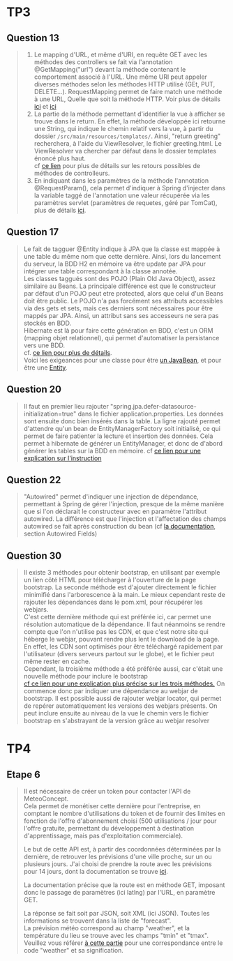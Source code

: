 # TP3
## Question 13
> 1.  Le mapping d'URL, et même d'URI, en requête GET avec les méthodes des controllers se fait via l'annotation @GetMapping("url")
>     devant la méthode contenant le comportement associé à l'URL. Une même URl peut appeler diverses méthodes selon les méthodes HTTP
>     utilisé (GEt, PUT, DELETE...). RequestMapping permet de faire match une méthode à une URL, Quelle que soit la méthode HTTP.
>     Voir plus de détails [ici](https://docs.spring.io/spring-framework/reference/web/webmvc/mvc-controller/ann-requestmapping.html) et [ici](https://docs.spring.io/spring-framework/docs/current/javadoc-api/org/springframework/web/bind/annotation/GetMapping.html)
> 2.  La partie de la méthode permettant d'identifier la vue à afficher se trouve dans le return.
>     En effet, la méthode développée ici retourne une String, qui indique le chemin relatif vers la vue, à partir du
>     dossier `/src/main/resources/templates/`. Ainsi, "return greeting" recherchera, à l'aide du ViewResolver, 
>     le fichier greeting.html. Le ViewResolver va chercher par défaut dans le dossier templates énoncé plus haut.<br />
>     cf [ce lien](https://docs.spring.io/spring-framework/reference/web/webmvc/mvc-controller/ann-methods/return-types.html)
>     pour plus de détails sur les retours possibles de méthodes de controlleurs.
> 3.  En indiquant dans les paramètres de la méthode l'annotation @RequestParam(), cela permet d'indiquer à Spring
>     d'injecter dans la variable taggé de l'annotation une valeur récupérée via les paramètres servlet (paramètres de requetes,
>     géré par TomCat), plus de détails  [ici](https://docs.spring.io/spring-framework/reference/web/webmvc/mvc-controller/ann-methods/requestparam.html).<br />
## Question 17
> Le fait de tagguer @Entity indique à JPA que la classe est mappée à une table du même nom que cette dernière.
> Ainsi, lors du lancement du serveur, la BDD H2 en mémoire va être update par JPA pour intégrer une table
> correspondant à la classe annotée.<br />
> Les classes taggués sont des POJO (Plain Old Java Object), assez similaire au Beans.
> La principale différence est que le constructeur par défaut d'un POJO peut etre protected,
> alors que celui d'un Beans doit être public. Le POJO n'a pas forcément ses attributs accessibles via des gets et sets, mais
> ces derniers sont nécessaires pour être mappés par JPA. Ainsi, un attribut sans ses accesseurs ne sera pas stockés en BDD.<br />
> Hibernate est là pour faire cette génération en BDD, c'est un ORM (mapping objet relationnel), qui permet d'automatiser
> la persistance vers une BDD.<br />
> cf. [ce lien pour plus de détails](https://spring.io/guides/gs/accessing-data-jpa/).<br />
> Voici les exigeances pour une classe pour être [un JavaBean](https://en.wikipedia.org/wiki/JavaBeans#JavaBean_conventions),
> et pour être une [Entity](https://docs.oracle.com/javaee/6/tutorial/doc/bnbqa.html#bnbqb).
## Question 20
> Il faut en premier lieu rajouter "spring.jpa.defer-datasource-initialization=true" dans
> le fichier application.properties. Les données sont ensuite donc bien insérés dans la table.
> La ligne rajouté permet d'attendre qu'un bean de EntityManagerFactory soit initialisé, ce qui permet de faire patienter
> la lecture et insertion des données. Cela permet à hibernate de générer un EntityManager, et donc de d'abord générer les tables sur la BDD en mémoire.
> cf [ce lien pour une explication sur l'instruction](https://docs.spring.io/spring-boot/docs/current/reference/html/application-properties.html#application-properties.data.spring.jpa.defer-datasource-initialization)
## Question 22
> "Autowired" permet d'indiquer une injection de dépendance, permettant à Spring de gérer
> l'injection, presque de la même manière que si l'on déclarait le constructeur avec en paramètre l'attribut
> autowired. La différence est que l'injection et l'affectation des champs autowired se fait après construction du bean
> (cf [la documentation](https://docs.spring.io/spring-framework/docs/current/javadoc-api/org/springframework/beans/factory/annotation/Autowired.html),
> section Autowired Fields)
## Question 30
> Il existe 3 méthodes pour obtenir bootstrap, en utilisant par exemple un lien côté HTML pour télécharger à l'ouverture de la page
> bootstrap. La seconde méthode est d'ajouter directement le fichier minimifié dans l'arborescence à la main.
> Le mieux cependant reste de rajouter les dépendances dans le pom.xml, pour récupérer les webjars. <br />
> C'est cette dernière méthode qui est préférée ici, car permet une résolution automatique de la dépendance.
> Il faut néanmoins se rendre compte que l'on n'utilise pas les CDN, et que c'est notre site qui héberge le webjar, pouvant rendre
> plus lent le download de la page. En effet, les CDN sont optimisés pour être téléchargé rapidement par l'utilisateur
> (divers serveurs partout sur le globe), et le fichier peut même rester en cache.<br />
> Cependant, la troisième méthode a été préférée aussi, car c'était une nouvelle méthode pour inclure le bootstrap<br />
> [cf ce lien pour une explication plus précise sur les trois méthodes.](https://www.codejava.net/frameworks/spring-boot/add-bootstrap-and-jquery-in-a-spring-boot-project)
> On commence donc par indiquer une dépendance au webjar de bootstrap. Il est possible aussi de rajouter webjar locator, qui permet 
> de repérer automatiquement les versions des webjars présents. On peut inclure ensuite au niveau de la vue le chemin vers le fichier bootstrap
> en s'abstrayant de la version grâce au webjar resolver

# TP4
## Etape 6
> Il est nécessaire de créer un token pour contacter l'API de MeteoConcept.<br />
> Cela permet de monétiser cette dernière pour l'entreprise, en comptant le nombre d'utilisations du token et de fournir
> des limites en fonction de l'offre d'abonnement choisi (500 utilisations / jour pour l'offre gratuite, permettant du
> développement à destination d'apprentissage, mais pas d'exploitation commerciale).
> 
> Le but de cette API est, à partir des coordonnées déterminées par la dernière, de retrouver les prévisions d'une ville proche,
> sur un ou plusieurs jours. J'ai choisi de prendre la route avec les prévisions pour 14 jours, dont la documentation se trouve
> [ici](https://api.meteo-concept.com/documentation#forecast-city-day).
> 
> La documentation précise que la route est en méthode GET, imposant donc le passage de paramètres (ici latlng) par l'URL,
> en paramètre GET.
> 
> La réponse se fait soit par JSON, soit XML (ici JSON). Toutes les informations se trouvent dans la liste de "forecast".<br />
> La prévision météo correspond au champ "weather", et la température du lieu se trouve avec les champs "tmin" et "tmax".
> Veuillez vous référer [à cette partie](https://api.meteo-concept.com/documentation#appendix) pour une correspondance entre le
> code "weather" et sa signification.